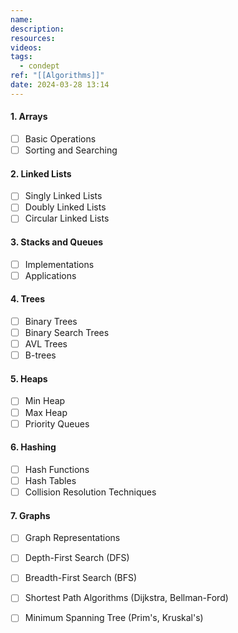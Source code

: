 ```yaml
---
name: 
description: 
resources: 
videos: 
tags:
  - condept
ref: "[[Algorithms]]"
date: 2024-03-28 13:14
---
```

#### 1. Arrays
- [ ] Basic Operations 
- [ ] Sorting and Searching 

#### 2. Linked Lists 
- [ ] Singly Linked Lists 
- [ ] Doubly Linked Lists 
- [ ] Circular Linked Lists 

#### 3. Stacks and Queues
- [ ] Implementations
- [ ] Applications 

#### 4. Trees
- [ ] Binary Trees 
- [ ] Binary Search Trees 
- [ ] AVL Trees 
- [ ] B-trees 

#### 5. Heaps 
- [ ] Min Heap 
- [ ] Max Heap 
- [ ] Priority Queues 

#### 6. Hashing 
- [ ] Hash Functions 
- [ ] Hash Tables 
- [ ] Collision Resolution Techniques 

#### 7. Graphs 
- [ ] Graph Representations 
- [ ] Depth-First Search (DFS) 
- [ ] Breadth-First Search (BFS) 
- [ ] Shortest Path Algorithms (Dijkstra, Bellman-Ford) 
- [ ] Minimum Spanning Tree (Prim's, Kruskal's)


